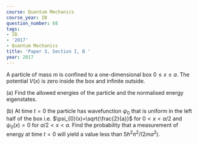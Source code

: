 ```yaml
---
course: Quantum Mechanics
course_year: IB
question_number: 68
tags:
- IB
- '2017'
- Quantum Mechanics
title: 'Paper 3, Section I, B '
year: 2017
---
```




A particle of mass $m$ is confined to a one-dimensional box $0 \leqslant x \leqslant a$. The potential $V(x)$ is zero inside the box and infinite outside.

(a) Find the allowed energies of the particle and the normalised energy eigenstates.

(b) At time $t=0$ the particle has wavefunction $\psi_{0}$ that is uniform in the left half of the box i.e. $\psi_{0}(x)=\sqrt{\frac{2}{a}}$ for $0<x<a / 2$ and $\psi_{0}(x)=0$ for $a / 2<x<a$. Find the probability that a measurement of energy at time $t=0$ will yield a value less than $5 \hbar^{2} \pi^{2} /\left(2 m a^{2}\right)$.